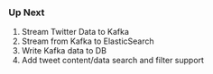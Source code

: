 ### **Up Next**

1. Stream Twitter Data to Kafka
2. Stream from Kafka to ElasticSearch
3. Write Kafka data to DB
4. Add tweet content/data search and filter support
